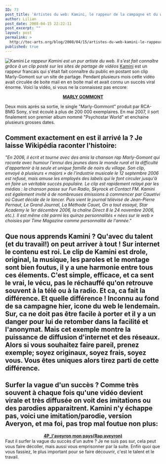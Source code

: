 ```yaml
---
ID: 73
post_title: 'Artistes du web: Kamini, le rappeur de la campagne et du web'
author: Lilian
post_date: 2008-04-15 22:22:11
post_excerpt: ""
layout: post
permalink: >
  http://toc-arts.org/blog/2008/04/15/artistes-du-web-kamini-le-rappeur-de-la-campagne-et-du-web/
published: true
---
```

<img src="http://toc-arts.org/blog/wp-content/uploads/2008/04/kamini.thumbnail.jpg" alt="Kamini" align="left" /> *Le rappeur Kamini est un pur artiste du web. Il s'est fait connaître grâce à un clip posté sur les sites de partage de vidéos* [Kamini][1] est un rappeur francais qui s'était fait connaître du public en postant son clip Marly-Gomont sur un site de partage. Pendant plusieurs mois cette vidéo avait circulée de boite mail en en boite mail et avait connu un succès viral énorme. Voici la vidéo, si vous ne la connaissez pas encore: <div style="text-align: center;">
  <strong><a href="http://www.dailymotion.com/swf/xzy4a">MARLY GOMMONT</a></strong>
</div> Deux mois après sa sortie, le single "Marly-Gommont" produit par RCA-BMG Sony, s'est écoulé à plus de 200 000 exemplaires. En mai 2007, il sort finalement son premier album nommé "Psychostar World" et enchaine plusieurs grosses dates. 

## Comment exactement en est il arrivé la ? Je laisse Wikipédia raconter l'histoire: 

*"En 2006, il écrit et tourne avec des amis la chanson rap Marly-Gomont qui raconte avec humour l'ennui des jeunes dans le monde rural et la difficulté d'appartenir à la seule et unique famille de noirs du village. Son clip, envoyé à plusieurs « majors » de l'industrie musicale le 12 septembre 2006 est refusé, mais amuse les employés des labels qui le font circuler jusqu'à en faire un véritable succès populaire.* *Le clip est rapidement relayé par les médias : la chanson passe sur Fun Radio, Skyrock et Contact FM. Kamini est également invité à de nombreuses émissions à commencer par Cauetivi où Cauet décide de le lancer. Puis vient le journal télévisé de Jean-Pierre Pernaut, Le Grand Journal, La Méthode Cauet, On a tout essayé, Star Academy le 1er décembre 2006, la chaîne Direct 8 le 24 novembre 2006, etc.). Il est même cité parmi les quinze personnalités « nées sur le web » choisies par Time Magazine comme personnalité de l'année."* 
## Que nous apprends Kamini ? Qu'avec du talent (et du travail!) on peut arriver à tout ! Sur internet le contenu est roi. Le clip de Kamini est drole, original, la musique, les paroles et le montage sont bien foutus, il y a une harmonie entre tous ces élements. C'est simple, efficace, et ca sent le vrai, le vécu, pas le réchauffé qu'on retrouve souvent à la télé ou à la radio. Et ca, ca fait la différence. Et quelle différence ! Inconnu au fond de sa campagne hier, icone du web le lendemain. Sur, ca ne doit pas être facile à porter et il y a un danger pour lui de retomber dans la facilité et l'anonymat. Mais cet exemple montre la puissance de diffusion d'internet et des réseaux. Alors si vous souhaitez faire pareil, prenez exemple; soyez originaux, soyez frais, soyez vous. Vous êtes uniques alors tirez parti de cette différence. 

## Surfer la vague d'un succès ? Comme très souvent à chaque fois qu'une vidéo devient virale et très diffusée on voit des imitations ou des parodies apparaitrent. Kamini n'y échappe pas, voici une imitation/parodie, version Averyon, et ma foi, pas trop mal foutue non plus: 

<div style="text-align: center;">
  <strong><a href="http://www.dailymotion.com/swf/x4amnn">4P_l'aveyron mon pays(Rap aveyron)</a></strong>
</div> Faut il surfer la vague du succès d'un autre ? Je ne suis pas sur, cela peut vous faire décoller, mais aussi vous emprisonner par la suite. Enfin quoi que vous fassiez, le plus important pour se faire découvrir, c'est le talent et le travail.

 [1]: http://www.kamini.fr/